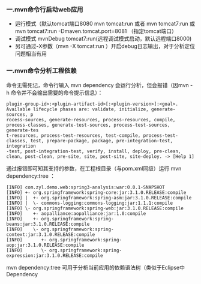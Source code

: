 ### 一.mvn命令行启动web应用
- 运行模式（默认tomcat端口8080
mvn tomcat:run 或者 mvn tomcat7:run  或 mvn tomcat7:run -Dmaven.tomcat.port=8081 （指定tomcat端口）
- 调试模式
mvnDebug tomcat7:run(远程调试模式启动，默认远程端口8000)
- 另可通过-X参数（mvn -X tomcat:run ）开启debug日志输出，对于分析定位问题相当有用

### 一.mvn命令分析工程依赖
命令无需死记，命令行输入 mvn dependency 会运行分析，但会报错（因mvn -h 命令并不会输出需要的命令提示信息）：
```language
plugin-group-id>:<plugin-artifact-id>[:<plugin-version>]:<goal>. Available lifecycle phases are: validate, initialize, generate-sources, p
rocess-sources, generate-resources, process-resources, compile, process-classes, generate-test-sources, process-test-sources, generate-tes
t-resources, process-test-resources, test-compile, process-test-classes, test, prepare-package, package, pre-integration-test, integration
-test, post-integration-test, verify, install, deploy, pre-clean, clean, post-clean, pre-site, site, post-site, site-deploy. -> [Help 1]
```
通过报错即可知其支持的参数，在工程根目录（与pom.xml同级）运行 mvn dependency:tree ：
```language
[INFO] com.zyl.demo.web:spring3-analysis:war:0.0.1-SNAPSHOT
[INFO] +- org.springframework:spring-core:jar:3.1.0.RELEASE:compile
[INFO] |  +- org.springframework:spring-asm:jar:3.1.0.RELEASE:compile
[INFO] |  \- commons-logging:commons-logging:jar:1.1.1:compile
[INFO] \- org.springframework:spring-web:jar:3.1.0.RELEASE:compile
[INFO]    +- aopalliance:aopalliance:jar:1.0:compile
[INFO]    +- org.springframework:spring-beans:jar:3.1.0.RELEASE:compile
[INFO]    \- org.springframework:spring-context:jar:3.1.0.RELEASE:compile
[INFO]       +- org.springframework:spring-aop:jar:3.1.0.RELEASE:compile
[INFO]       \- org.springframework:spring-expression:jar:3.1.0.RELEASE:compile
```
mvn dependency:tree 可用于分析当前应用的依赖语法树（类似于Eclipse中Dependency 

